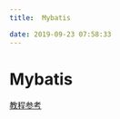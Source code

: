 ```yaml
---
title:  Mybatis

date: 2019-09-23 07:58:33
---
```

# Mybatis

[教程参考](https://blog.csdn.net/sunhuansheng/article/details/84099823)

